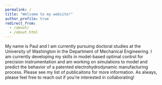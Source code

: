 ```yaml
---
permalink: /
title: "Welcome to my website!"
author_profile: true
redirect_from: 
  - /about/
  - /about.html
---
```


My name is Paul and I am currently pursuing doctoral studies at the University of Washington in the Department of Mechanical Engineering. I am currently developing my skills in model-based optimal control for precision instrumentation and am working on simulations to model and predict the behavior of a patented electrohydrodynamic manufacturing process. Please see my list of publicaitons for more information. As always, please feel free to reach out if you're interested in collaborating!


